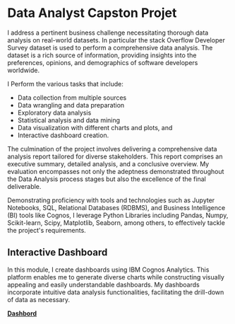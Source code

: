 # Data Analyst Capston Projet

 I address a pertinent business challenge necessitating thorough data analysis on real-world datasets. In particular the stack Overflow Developer Survey dataset is used to perform a comprehensive data analysis. The dataset is a rich source of information, providing insights into the preferences, opinions, and demographics of software developers worldwide. 

I Perform the various tasks that include: 
- Data collection from multiple sources 
- Data wrangling and data preparation 
- Exploratory data analysis  
- Statistical analysis and data mining 
- Data visualization with different charts and plots, and 
- Interactive dashboard creation. 

The culmination of the project involves delivering a comprehensive data analysis report tailored for diverse stakeholders. This report comprises an executive summary, detailed analysis, and a conclusive overview. My evaluation encompasses not only the adeptness demonstrated throughout the Data Analysis process stages but also the excellence of the final deliverable.

Demonstrating proficiency with tools and technologies such as Jupyter Notebooks, SQL, Relational Databases (RDBMS), and Business Intelligence (BI) tools like Cognos, I leverage Python Libraries including Pandas, Numpy, Scikit-learn, Scipy, Matplotlib, Seaborn, among others, to effectively tackle the project's requirements.

## Interactive Dashboard

In this module, I create dashboards using IBM Cognos Analytics. This platform enables me to generate diverse charts while constructing visually appealing and easily understandable dashboards. My dashboards incorporate intuitive data analysis functionalities, facilitating the drill-down of data as necessary.

[**Dashbord**](https://dataplatform.cloud.ibm.com/dashboards/72361833-58fa-4c0e-98a3-93309c257f50/view/5117e30a6fb371fc63e1cce4079a2c077c662508b0bb855084d37b495b627597f0614098c82d180bda175037f3e9415bc9)

